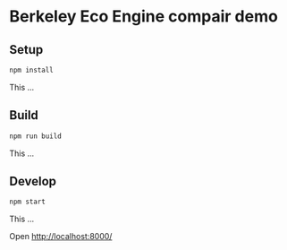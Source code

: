 # Berkeley Eco Engine compair demo

## Setup

```bash
npm install
```

This ...

## Build

```bash
npm run build
```

This ...

## Develop

```bash
npm start
```

This ...

Open [http://localhost:8000/](http://localhost:8000/)
